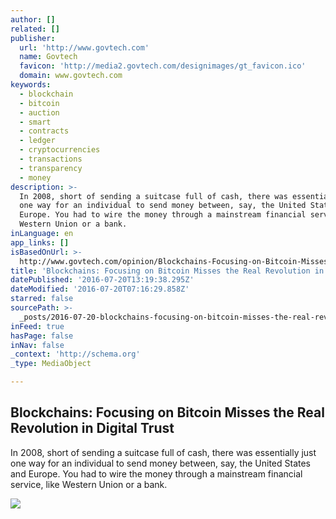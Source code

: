 ```yaml
---
author: []
related: []
publisher:
  url: 'http://www.govtech.com'
  name: Govtech
  favicon: 'http://media2.govtech.com/designimages/gt_favicon.ico'
  domain: www.govtech.com
keywords:
  - blockchain
  - bitcoin
  - auction
  - smart
  - contracts
  - ledger
  - cryptocurrencies
  - transactions
  - transparency
  - money
description: >-
  In 2008, short of sending a suitcase full of cash, there was essentially just
  one way for an individual to send money between, say, the United States and
  Europe. You had to wire the money through a mainstream financial service, like
  Western Union or a bank.
inLanguage: en
app_links: []
isBasedOnUrl: >-
  http://www.govtech.com/opinion/Blockchains-Focusing-on-Bitcoin-Misses-the-Real-Revolution-in-Digital-Trust.html
title: 'Blockchains: Focusing on Bitcoin Misses the Real Revolution in Digital Trust'
datePublished: '2016-07-20T13:19:38.295Z'
dateModified: '2016-07-20T07:16:29.858Z'
starred: false
sourcePath: >-
  _posts/2016-07-20-blockchains-focusing-on-bitcoin-misses-the-real-revolution.md
inFeed: true
hasPage: false
inNav: false
_context: 'http://schema.org'
_type: MediaObject

---
```

<article style=""><h1>Blockchains: Focusing on Bitcoin Misses the Real Revolution in Digital Trust</h1><p>In 2008, short of sending a suitcase full of cash, there was essentially just one way for an individual to send money between, say, the United States and Europe. You had to wire the money through a mainstream financial service, like Western Union or a bank.</p><img src="http://media2.govtech.com/images/shutterstock-blockchain-cryptocurrency.jpg" /></article>